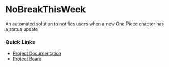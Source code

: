 # NoBreakThisWeek
An automated solution to notifies users when a new One Piece chapter has a status update

### Quick Links
* [Project Documentation](https://tungsten-icebreaker-993.notion.site/NoBreakThisWeek-f539df7cee6a4caea135316a298ec63e)
* [Project Board](https://github.com/Zohair-Ahmed/NoBreakThisWeek/projects/2)
